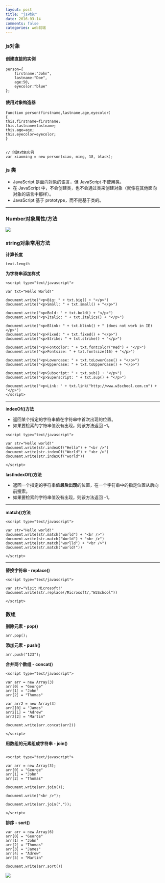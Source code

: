 ```yaml
---
layout: post
title: "js对象"
date: 2016-03-14
comments: false
categories: web前端
---
```


### js对象

#### 创建直接的实例

```
person={
	firstname:"John",
	lastname:"Doe",
	age:50,
	eyecolor:"blue"
};
```

#### 使用对象构造器

```
function person(firstname,lastname,age,eyecolor)
{
this.firstname=firstname;
this.lastname=lastname;
this.age=age;
this.eyecolor=eyecolor;
}


// 创建对象实例
var xiaoming = new person(xiao, ming, 18, black);
```

### js 类
- JavaScript 是面向对象的语言，但 JavaScript 不使用类。
- 在 JavaScript 中，不会创建类，也不会通过类来创建对象（就像在其他面向对象的语言中那样）。
- JavaScript 基于 prototype，而不是基于类的。

---

### Number对象属性/方法
![](https://dn-zhunjiee.qbox.me/Snip20160825_5.png)

### string对象常用方法

**计算长度**

```
text.length
```

**为字符串添加样式**

```
<script type="text/javascript">

var txt="Hello World!"

document.write("<p>Big: " + txt.big() + "</p>")
document.write("<p>Small: " + txt.small() + "</p>")

document.write("<p>Bold: " + txt.bold() + "</p>")
document.write("<p>Italic: " + txt.italics() + "</p>")

document.write("<p>Blink: " + txt.blink() + " (does not work in IE)</p>")
document.write("<p>Fixed: " + txt.fixed() + "</p>")
document.write("<p>Strike: " + txt.strike() + "</p>")

document.write("<p>Fontcolor: " + txt.fontcolor("Red") + "</p>")
document.write("<p>Fontsize: " + txt.fontsize(16) + "</p>")

document.write("<p>Lowercase: " + txt.toLowerCase() + "</p>")
document.write("<p>Uppercase: " + txt.toUpperCase() + "</p>")

document.write("<p>Subscript: " + txt.sub() + "</p>")
document.write("<p>Superscript: " + txt.sup() + "</p>")

document.write("<p>Link: " + txt.link("http://www.w3school.com.cn") + "</p>")
</script>
```


---

**indexOf()方法**

- 返回某个指定的字符串值在字符串中首次出现的位置。
- 如果要检索的字符串值没有出现，则该方法返回 -1。

```
<script type="text/javascript">

var str="Hello world!"
document.write(str.indexOf("Hello") + "<br />")
document.write(str.indexOf("World") + "<br />")
document.write(str.indexOf("world"))

</script>
```

**lastIndexOf()方法**

- 返回一个指定的字符串值**最后出现**的位置，在一个字符串中的指定位置从后向前搜索。
- 如果要检索的字符串值没有出现，则该方法返回 -1。

---

**match()方法**

```
<script type="text/javascript">

var str="Hello world!"
document.write(str.match("world") + "<br />")
document.write(str.match("World") + "<br />")
document.write(str.match("worlld") + "<br />")
document.write(str.match("world!"))

</script>
```




---

**替换字符串 - replace()**

```
<script type="text/javascript">

var str="Visit Microsoft!"
document.write(str.replace(/Microsoft/,"W3School"))

</script>
```



### 数组

**删除元素 - pop()**

```
arr.pop();
```

**添加元素 - push()**

```
arr.push("123");
```

**合并两个数组 - concat()**

```
<script type="text/javascript">

var arr = new Array(3)
arr[0] = "George"
arr[1] = "John"
arr[2] = "Thomas"

var arr2 = new Array(3)
arr2[0] = "James"
arr2[1] = "Adrew"
arr2[2] = "Martin"

document.write(arr.concat(arr2))

</script>
```


**用数组的元素组成字符串 - join()**

```

<script type="text/javascript">

var arr = new Array(3);
arr[0] = "George"
arr[1] = "John"
arr[2] = "Thomas"

document.write(arr.join());

document.write("<br />");

document.write(arr.join("."));

</script>
```

**排序 - sort()**

```
var arr = new Array(6)
arr[0] = "George"
arr[1] = "John"
arr[2] = "Thomas"
arr[3] = "James"
arr[4] = "Adrew"
arr[5] = "Martin"

document.write(arr.sort())
```
![](https://dn-zhunjiee.qbox.me/Snip20160831_2.png)